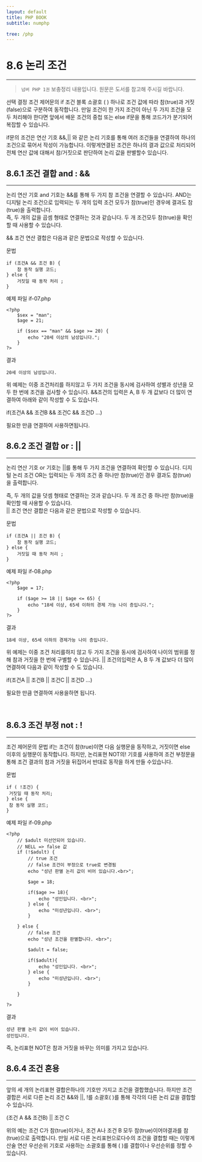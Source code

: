 ```yaml
---
layout: default
title: PHP BOOK
subtitle: numphp

tree: /php
---
```


# 8.6 논리 조건
---
> `넘버 PHP 1권` 보충정리 내용입니다. 원문은 도서를 참고해 주시길 바랍니다.

선택 결정 조건 제어문의 if 조건 블록 소괄호 ( ) 하나로 조건 값에 따라 참(true)과 거짓(false)으로 구분하여 동작합니다. 만일 조건이 한 가지 조건이 아닌 두 가지 조건을 모두 처리해야 한다면 앞에서 배운 조건의 중첩 또는 else if문을 통해 코드가가 분기되어 복잡할 수 있습니다.

if문의 조건은 연산 기호 &&,|| 와 같은 논리 기호를 통해 여러 조건들을 연결하여 하나의 조건으로 묶어서 작성이 가능합니다. 이렇게연결된 조건은 하나의 결과 값으로 처리되어 전체 연산 값에 대해서 참/거짓으로 판단하여 논리 값을 판별할수 있습니다.
<br>

## 8.6.1 조건 결합 and : &&
---
논리 연산 기호  and 기호는 &&를 통해 두 가지 참 조건을 연결할 수 있습니다. AND는디지털 논리 조건으로 입력되는 두 개의 입력 조건 모두가 참(true)인 경우에 결과도 참(true)을 출력합니다.  
즉, 두 개의 값을 곱셈 형태로 연결하는 것과 같습니다. 두 개 조건모두 참(true)을 확인할 때 사용할 수 있습니다.

&& 조건 연산 결합은 다음과 같은 문법으로 작성할 수 있습니다.

문법
```
if (조건A && 조건 B) {
	참 동작 실행 코드;
} else {
	거짓일 때 동작 처리 ;
}
```

예제 파일 if-07.php
```
<?php
	$sex = "man";
	$age = 21;
	
	if ($sex == "man" && $age >= 20) {
		echo "20세 이상의 남성입니다.";
	} 
?>
```

결과
```
20세 이상의 남성입니다.
```
 
위 예제는 이중 조건처리를 하지않고 두 가지 조건을 동시에 검사하여 성별과 성년을 모두 한 번에 조건을 검사할 수 있습니다. &&조건의 입력은 A, B 두 개 값보다 더 많이 연결하여 아래와 같이 작성할 수 도 있습니다. 

if(조건A && 조건B && 조건C && 조건D …)

필요한 만큼 연결하여 사용하면됩니다.

## 8.6.2 조건 결합 or : ||
---
논리 연산 기호 or 기호는 ||를 통해 두 가지 조건을 연결하여 확인할 수 있습니다. 디지털 논리 조건 OR는 입력되는 두 개의 조건 중 하나만 참(true)인 경우 결과도 참(true)을 출력합니다.  

즉, 두 개의 값을 덧셈 형태로 연결하는 것과 같습니다.  두 개 조건 중 하나만 참(true)을확인할 때 사용할 수 있습니다.  
|| 조건 연산 결합은 다음과 같은 문법으로 작성할 수 있습니다.

문법
```
if (조건A || 조건 B) {
	참 동작 실행 코드;
} else {
	거짓일 때 동작 처리 ;
}
```

예제 파일 if-08.php
```
<?php
	$age = 17;
	
	if ($age >= 18 || $age <= 65) {
  		echo "18세 이상, 65세 이하의 경제 가능 나이 층입니다.";
	}
?>
``` 

결과
```
18세 이상, 65세 이하의 경제가능 나이 층입니다.
```

위 예제는 이중 조건 처리를하지 않고 두 가지 조건을 동시에 검사하여 나이의 범위를 정해 참과 거짓을 한 번에 구별할 수 있습니다. || 조건의입력은 A, B 두 개 값보다 더 많이 연결하여 다음과 같이 작성할 수 도 있습니다.

if(조건A || 조건B || 조건C || 조건D …)

필요한 만큼 연결하여 사용을하면 됩니다.

<br> 

## 8.6.3 조건 부정 not : !
---
조건 제어문의 문법 if는 조건이 참(true)이면 다음 실행문을 동작하고, 거짓이면 else 이후의 실행문이 동작합니다. 하지만, 논리표현 NOT의! 기호를 사용하여 조건 부정문을 통해 조건 결과의 참과 거짓을 뒤집어서 반대로 동작을 하게 만들 수있습니다.

문법
```
if ( !조건) {
 거짓일 때 동작 처리;
} else {
 참 동작 실행 코드;
}

```

예제 파일 if-09.php
```
<?php
	// $adult 미선언되어 있습니다. 
	// NELL => false 값
	if (!$adult) {
		// true 조건
		// false 조건이 부정으로 true로 변경됨
		echo "성년 판별 논리 값이 비어 있습니다.<br>";

		$age = 18;

		if($age >= 18){
			echo "성인입니다. <br>";	
		} else {
			echo "미성년입니다. <br>";
		}

	} else {
		// false 조건
		echo "성년 조건을 판별합니다. <br>";

		$adult = false;

		if($adult){
			echo "성인입니다. <br>";	
		} else {
			echo "미성년입니다. <br>";
		}

	}	

?>

```

결과
```
성년 판별 논리 값이 비어 있습니다.
성인입니다. 
```
즉, 논리표현 NOT은 참과 거짓을 바꾸는 의미를 가지고 있습니다.
<br>

## 8.6.4 조건 혼용
---
앞의 세 개의 논리표현 결합은하나의 기호만 가지고 조건을 결합했습니다. 하지만 조건 결합은 서로 다른 논리 조건 &&와 ||, !를 소괄호( )를 통해 각각의 다른 논리 값을 결합할 수 있습니다.

(조건 A && 조건B) || 조건 C

위의 예는 조건 C가 참(true)이거나, 조건 A나 조건 B 모두 참(true)이어야결과를 참(true)으로 출력합니다. 만일 서로 다른 논리표현으로다수의 조건을 결합할 때는 이렇게 산술 연산 우선순위 기호로 사용하는 소괄호를 통해 ( )를  결합이나 우선순위를 정할 수 있습니다.

<br><br>